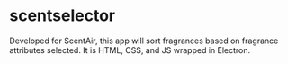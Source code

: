 # scentselector
Developed for ScentAir, this app will sort fragrances based on fragrance attributes selected.
It is HTML, CSS, and JS wrapped in Electron.

